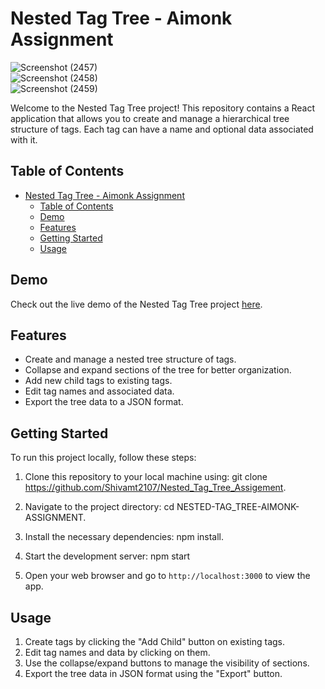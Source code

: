 # Nested Tag Tree - Aimonk Assignment

![Screenshot (2457)](https://github.com/Shivamt2107/Nested_Tag_Tree_Assigement/assets/104616395/79cded0a-f2f7-41f2-bb1e-add257148d67)
</br>
![Screenshot (2458)](https://github.com/Shivamt2107/Nested_Tag_Tree_Assigement/assets/104616395/b28e80e6-1173-496b-a86f-de160e46aeb6)
</br>
![Screenshot (2459)](https://github.com/Shivamt2107/Nested_Tag_Tree_Assigement/assets/104616395/73196ec4-6727-466d-a0fa-1b41b5246f86)
</br>

Welcome to the Nested Tag Tree project! This repository contains a React application that allows you to create and manage a hierarchical tree structure of tags. Each tag can have a name and optional data associated with it.

## Table of Contents

- [Nested Tag Tree - Aimonk Assignment](#nested-tag-tree---aimonk-assignment)
  - [Table of Contents](#table-of-contents)
  - [Demo](#demo)
  - [Features](#features)
  - [Getting Started](#getting-started)
  - [Usage](#usage)

## Demo

Check out the live demo of the Nested Tag Tree project [here](https://ai-monk-assigement.vercel.app/).

## Features

- Create and manage a nested tree structure of tags.
- Collapse and expand sections of the tree for better organization.
- Add new child tags to existing tags.
- Edit tag names and associated data.
- Export the tree data to a JSON format.

## Getting Started

To run this project locally, follow these steps:

1. Clone this repository to your local machine using:  git clone https://github.com/Shivamt2107/Nested_Tag_Tree_Assigement.

2. Navigate to the project directory: cd NESTED-TAG_TREE-AIMONK-ASSIGNMENT.

3. Install the necessary dependencies: npm install.
   
   
4. Start the development server:
npm start


1. Open your web browser and go to `http://localhost:3000` to view the app.

## Usage

1. Create tags by clicking the "Add Child" button on existing tags.
2. Edit tag names and data by clicking on them.
3. Use the collapse/expand buttons to manage the visibility of sections.
4. Export the tree data in JSON format using the "Export" button.

